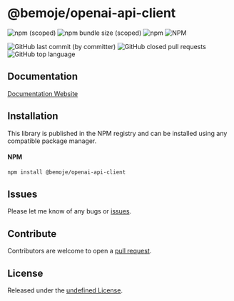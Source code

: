 # @bemoje/openai-api-client



![npm (scoped)](https://img.shields.io/npm/v/%40bemoje/trie-map)
![npm bundle size (scoped)](https://img.shields.io/bundlephobia/minzip/%40bemoje/openai-api-client)
![npm](https://img.shields.io/npm/dt/%40bemoje/openai-api-client)
![NPM](https://img.shields.io/npm/l/%40bemoje%2Fopenai-api-client)

![GitHub last commit (by committer)](https://img.shields.io/github/last-commit/bemoje/tsmono)
![GitHub closed pull requests](https://img.shields.io/github/issues-pr-closed/bemoje/tsmono)
![GitHub top language](https://img.shields.io/github/languages/top/bemoje/tsmono)


## Documentation
[Documentation Website](https://bemoje.github.io/tsmono/modules/openai-api-client.html)

## Installation
This library is published in the NPM registry and can be installed using any compatible package manager.

#### NPM
```sh
npm install @bemoje/openai-api-client
```


## Issues
Please let me know of any bugs or [issues](https://github.com/bemoje/tsmono/issues).

## Contribute
Contributors are welcome to open a [pull request](https://github.com/bemoje/tsmono/pulls).

## License
Released under the [undefined License](./LICENSE).